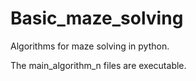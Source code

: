 # Basic_maze_solving
Algorithms for maze solving in python.

The main_algorithm_n files are executable.

